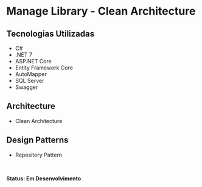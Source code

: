 # Manage Library - Clean Architecture

## Tecnologias Utilizadas
<ul>
    <li>C#</li>
    <li>.NET 7</li>
    <li>ASP.NET Core</li>
    <li>Entity Framework Core</li>
    <li>AutoMapper</li>
    <li>SQL Server</li>
    <li>Swagger</li>
</ul>

## Architecture

<ul>
    <li>Clean Architecture</li>
</ul>

## Design Patterns

<ul>
    <li>Repository Pattern</li>
</ul>

<br>

<p><b>Status: Em Desenvolvimento </b></p>